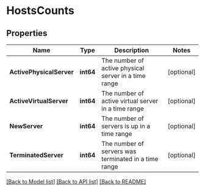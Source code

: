 # HostsCounts

## Properties

Name | Type | Description | Notes
------------ | ------------- | ------------- | -------------
**ActivePhysicalServer** | **int64** | The number of active physical server in a time range | [optional] 
**ActiveVirtualServer** | **int64** | The number of active virtual server in a time range | [optional] 
**NewServer** | **int64** | The number of servers is up in a time range | [optional] 
**TerminatedServer** | **int64** | The number of servers was terminated in a time range | [optional] 

[[Back to Model list]](../README.md#documentation-for-models) [[Back to API list]](../README.md#documentation-for-api-endpoints) [[Back to README]](../README.md)


